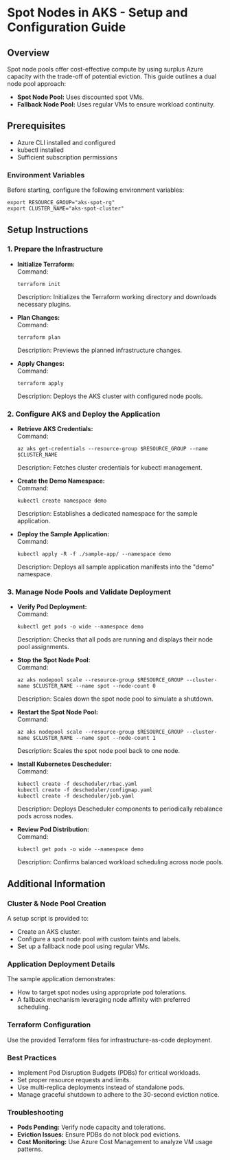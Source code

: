 # Spot Nodes in AKS - Setup and Configuration Guide

## Overview
Spot node pools offer cost-effective compute by using surplus Azure capacity with the trade-off of potential eviction. This guide outlines a dual node pool approach:
- **Spot Node Pool:** Uses discounted spot VMs.
- **Fallback Node Pool:** Uses regular VMs to ensure workload continuity.

## Prerequisites
- Azure CLI installed and configured
- kubectl installed
- Sufficient subscription permissions

### Environment Variables
Before starting, configure the following environment variables:
```
export RESOURCE_GROUP="aks-spot-rg"
export CLUSTER_NAME="aks-spot-cluster"
```

## Setup Instructions

### 1. Prepare the Infrastructure
- **Initialize Terraform:**  
  Command: 
  ```
  terraform init
  ```  
  Description: Initializes the Terraform working directory and downloads necessary plugins.

- **Plan Changes:**  
  Command:
  ```
  terraform plan
  ```  
  Description: Previews the planned infrastructure changes.

- **Apply Changes:**  
  Command:
  ```
  terraform apply
  ```  
  Description: Deploys the AKS cluster with configured node pools.

### 2. Configure AKS and Deploy the Application
- **Retrieve AKS Credentials:**  
  Command:
  ```
  az aks get-credentials --resource-group $RESOURCE_GROUP --name $CLUSTER_NAME
  ```  
  Description: Fetches cluster credentials for kubectl management.

- **Create the Demo Namespace:**  
  Command:
  ```
  kubectl create namespace demo
  ```  
  Description: Establishes a dedicated namespace for the sample application.

- **Deploy the Sample Application:**  
  Command:
  ```
  kubectl apply -R -f ./sample-app/ --namespace demo
  ```  
  Description: Deploys all sample application manifests into the "demo" namespace.

### 3. Manage Node Pools and Validate Deployment
- **Verify Pod Deployment:**  
  Command:
  ```
  kubectl get pods -o wide --namespace demo
  ```  
  Description: Checks that all pods are running and displays their node pool assignments.

- **Stop the Spot Node Pool:**  
  Command:
  ```
  az aks nodepool scale --resource-group $RESOURCE_GROUP --cluster-name $CLUSTER_NAME --name spot --node-count 0
  ```  
  Description: Scales down the spot node pool to simulate a shutdown.

- **Restart the Spot Node Pool:**  
  Command:
  ```
  az aks nodepool scale --resource-group $RESOURCE_GROUP --cluster-name $CLUSTER_NAME --name spot --node-count 1
  ```  
  Description: Scales the spot node pool back to one node.

- **Install Kubernetes Descheduler:**  
  Command:
  ```
  kubectl create -f descheduler/rbac.yaml
  kubectl create -f descheduler/configmap.yaml
  kubectl create -f descheduler/job.yaml
  ```  
  Description: Deploys Descheduler components to periodically rebalance pods across nodes.

- **Review Pod Distribution:**  
  Command:
  ```
  kubectl get pods -o wide --namespace demo
  ```  
  Description: Confirms balanced workload scheduling across node pools.

## Additional Information

### Cluster & Node Pool Creation
A setup script is provided to:
- Create an AKS cluster.
- Configure a spot node pool with custom taints and labels.
- Set up a fallback node pool using regular VMs.

### Application Deployment Details
The sample application demonstrates:
- How to target spot nodes using appropriate pod tolerations.
- A fallback mechanism leveraging node affinity with preferred scheduling.

### Terraform Configuration
Use the provided Terraform files for infrastructure-as-code deployment.

### Best Practices
- Implement Pod Disruption Budgets (PDBs) for critical workloads.
- Set proper resource requests and limits.
- Use multi-replica deployments instead of standalone pods.
- Manage graceful shutdown to adhere to the 30-second eviction notice.

### Troubleshooting
- **Pods Pending:** Verify node capacity and tolerations.
- **Eviction Issues:** Ensure PDBs do not block pod evictions.
- **Cost Monitoring:** Use Azure Cost Management to analyze VM usage patterns.
